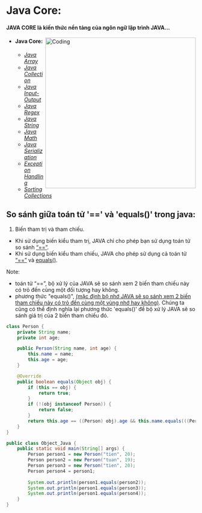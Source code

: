 
# Java Core:
#### JAVA CORE là kiến thức nền tảng của ngôn ngữ lập trình JAVA...

<img align = "right" alt = "Coding" width = "400" src="https://cdn.mindmajix.com/blog/images/core-java-0604.png">

- #### Java Core:
    - [*Java Array*](https://github.com/hoangtien2k3qx1/Java/tree/main/JavaCore/Java_Array)
    - [*Java Collection*](https://github.com/hoangtien2k3qx1/Java/tree/main/JavaCore/Java_Collections)
    - [*Java Input-Output*](https://github.com/hoangtien2k3qx1/Java/tree/main/JavaCore/Java_Input_Output)
    - [*Java Regex*](https://github.com/hoangtien2k3qx1/Java/tree/main/JavaCore/Java_Regex)
    - [*Java String*](https://github.com/hoangtien2k3qx1/Java/tree/main/JavaCore/Java_String)
    - [*Java Math*](https://github.com/hoangtien2k3qx1/Java/tree/main/JavaCore/Math_class)
    - [*Java Serialization*](https://github.com/hoangtien2k3qx1/Java/tree/main/JavaCore/Java_Serialization)
    - [*Exception Handling*](https://github.com/hoangtien2k3qx1/Java/tree/main/JavaCore/Exception_Handling)
    - [*Sorting Collections*](https://github.com/hoangtien2k3qx1/Java/tree/main/JavaCore/Sorting_Collections)
  

## So sánh giữa toán tử '==' và 'equals()' trong java:
1. Biến tham trị và tham chiếu.
- Khi sử dụng biến kiểu tham trị, JAVA chỉ cho phép bạn sử dụng toán tử so sánh [“==”]().
- Khi sử dụng biến kiểu tham chiếu, JAVA cho phép sử dụng cả toán tử [“==”]() và [equals()]().

Note:
- toán tử “==”, bộ xử lý của JAVA sẽ so sánh xem 2 biến tham chiếu này có trỏ đến cùng một đối tượng hay không.
- phương thức "equals()", [(mặc định bộ nhớ JAVA sẽ so sánh xem 2 biến tham chiếu này có trỏ đến cùng một vùng nhớ hay không)](). Chúng ta cũng có thể định nghĩa lại phương thức 'equals()' để bộ xử lý JAVA sẽ so sánh giá trị của 2 biến tham chiếu đó.


```java
class Person {
    private String name;
    private int age;

    public Person(String name, int age) {
        this.name = name;
        this.age = age;
    }

    @Override
    public boolean equals(Object obj) {
        if (this == obj) {
            return true;
        }
        if (!(obj instanceof Person)) {
            return false;
        }
        return this.age == ((Person) obj).age && this.name.equals(((Person) obj).name);
    }
}
```

```java
public class Object_Java {
    public static void main(String[] args) {
        Person person1 = new Person("tien", 20);
        Person person2 = new Person("tuan", 19);
        Person person3 = new Person("tien", 20);
        Person person4 = person1;
        
        System.out.println(person1.equals(person2));
        System.out.println(person1.equals(person3));
        System.out.println(person1.equals(person4));
    }
}
```

































